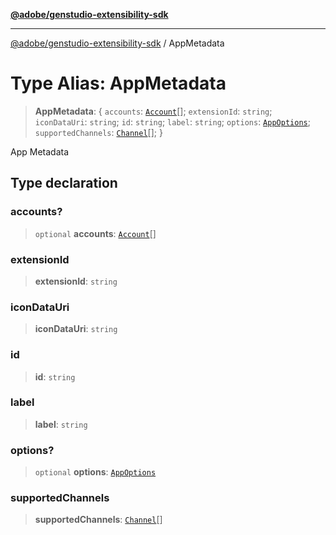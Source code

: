 [**@adobe/genstudio-extensibility-sdk**](../README.md)

***

[@adobe/genstudio-extensibility-sdk](../globals.md) / AppMetadata

# Type Alias: AppMetadata

> **AppMetadata**: \{ `accounts`: [`Account`](Account.md)[]; `extensionId`: `string`; `iconDataUri`: `string`; `id`: `string`; `label`: `string`; `options`: [`AppOptions`](AppOptions.md); `supportedChannels`: [`Channel`](Channel.md)[]; \}

App Metadata

## Type declaration

### accounts?

> `optional` **accounts**: [`Account`](Account.md)[]

### extensionId

> **extensionId**: `string`

### iconDataUri

> **iconDataUri**: `string`

### id

> **id**: `string`

### label

> **label**: `string`

### options?

> `optional` **options**: [`AppOptions`](AppOptions.md)

### supportedChannels

> **supportedChannels**: [`Channel`](Channel.md)[]
